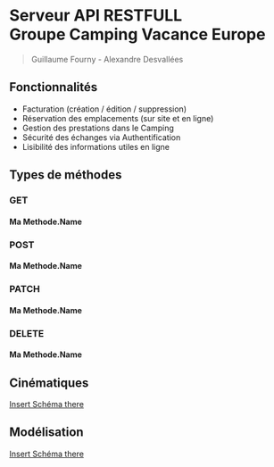 # Serveur API RESTFULL <Br/> Groupe Camping Vacance Europe
> Guillaume Fourny - Alexandre Desvallées

## Fonctionnalités
* Facturation (création / édition / suppression)
* Réservation des emplacements (sur site et en ligne)
* Gestion des prestations dans le Camping
* Sécurité des échanges via Authentification
* Lisibilité des informations utiles en ligne

## Types de méthodes

### GET

#### Ma Methode.Name

### POST

#### Ma Methode.Name

### PATCH

#### Ma Methode.Name

### DELETE

#### Ma Methode.Name

## Cinématiques
[Insert Schéma there](myUri...)

## Modélisation
[Insert Schéma there](myUri...)
